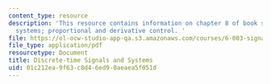 ```yaml
---
content_type: resource
description: 'This resource contains information on chapter 8 of book signals and
  systems; proportional and derivative control. '
file: https://ol-ocw-studio-app-qa.s3.amazonaws.com/courses/6-003-signals-and-systems-fall-2011/01c212ea9f63c8d46ed90aeaea5f051d_MIT6_003F11_chap8.pdf
file_type: application/pdf
resourcetype: Document
title: Discrete-time Signals and Systems
uid: 01c212ea-9f63-c8d4-6ed9-0aeaea5f051d
---
```


